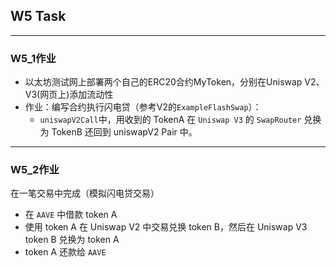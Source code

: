 ## W5 Task
---
### W5_1作业
- 以太坊测试网上部署两个自己的ERC20合约MyToken，分别在Uniswap V2、V3(网页上)添加流动性
- 作业：编写合约执行闪电贷（参考V2的`ExampleFlashSwap`）：
   - `uniswapV2Call`中，用收到的 TokenA 在 `Uniswap V3` 的 `SwapRouter` 兑换为 TokenB 还回到 uniswapV2 Pair 中。

---
### W5_2作业  
在一笔交易中完成（模拟闪电贷交易）  
- 在 `AAVE` 中借款 token A
- 使用 token A 在 Uniswap V2 中交易兑换 token B，然后在 Uniswap V3 token B 兑换为 token A
- token A 还款给 `AAVE`